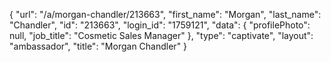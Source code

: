 {
    "url": "\/a\/morgan-chandler\/213663",
    "first_name": "Morgan",
    "last_name": "Chandler",
    "id": "213663",
    "login_id": "1759121",
    "data": {
        "profilePhoto": null,
        "job_title": "Cosmetic Sales Manager"
    },
    "type": "captivate",
    "layout": "ambassador",
    "title": "Morgan Chandler"
}